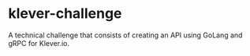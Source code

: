 # klever-challenge
A technical challenge that consists of creating an API using GoLang and gRPC for Klever.io.
